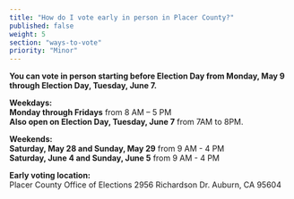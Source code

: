 ```yaml
---
title: "How do I vote early in person in Placer County?"
published: false
weight: 5
section: "ways-to-vote"
priority: "Minor"
---
```


**You can vote in person starting before Election Day from Monday, May 9 through Election Day, Tuesday, June 7.**  

**Weekdays:**  
**Monday through Fridays** from 8 AM – 5 PM  
**Also open on Election Day, Tuesday, June 7** from 7AM to 8PM.  

**Weekends:**  
**Saturday, May 28 and Sunday, May 29** from 9 AM - 4 PM  
**Saturday, June 4 and Sunday, June 5** from 9 AM - 4 PM  

**Early voting location:**  
Placer County Office of Elections 2956 Richardson Dr. Auburn, CA 95604  
